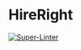 # HireRight

[![Super-Linter](https://github.com/NabilBoudra/hireRight/actions/workflows/super-linter/badge.svg)](https://github.com/marketplace/actions/super-linter)
